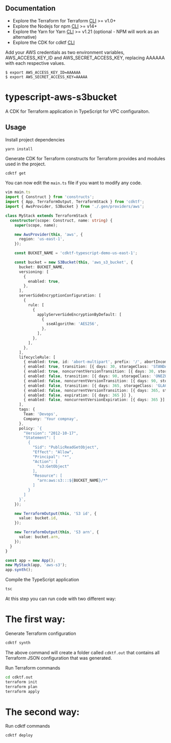 ## Documentation

* Explore the Terraform for Terraform [CLI](https://www.terraform.io/downloads.html) >= v1.0+
* Explore the Nodejs for npm [CLI](https://nodejs.org/en/) >= v14+
* Explore the Yarn for Yarn [CLI](https://classic.yarnpkg.com/en/docs/install#debian-stable) >= v1.21 (optional - NPM will work as an alternative)
* Explore the CDK for cdktf [CLI](https://github.com/hashicorp/terraform-cdk#build)


Add your AWS credentials as two environment variables, AWS_ACCESS_KEY_ID and AWS_SECRET_ACCESS_KEY, replacing AAAAAA with each respective values.
```shell
$ export AWS_ACCESS_KEY_ID=AAAAAA
$ export AWS_SECRET_ACCESS_KEY=AAAAA
```

# typescript-aws-s3bucket

A CDK for Terraform application in TypeScript for VPC configuraiton.

## Usage

Install project dependencies

```shell
yarn install
```

Generate CDK for Terraform constructs for Terraform provides and modules used in the project.

```bash
cdktf get
```

You can now edit the `main.ts` file if you want to modify any code.

```typescript
vim main.ts
import { Construct } from 'constructs';
import { App, TerraformOutput, TerraformStack } from 'cdktf';
import { AwsProvider, S3Bucket } from './.gen/providers/aws';

class MyStack extends TerraformStack {
  constructor(scope: Construct, name: string) {
    super(scope, name);

    new AwsProvider(this, 'aws', {
      region: 'us-east-1',
    });

    const BUCKET_NAME = 'cdktf-typescript-demo-us-east-1';

    const bucket = new S3Bucket(this, 'aws_s3_bucket', {
      bucket: BUCKET_NAME,
      versioning: [
        {
          enabled: true,
        },
      ],
      serverSideEncryptionConfiguration: [
        {
          rule: [
            {
              applyServerSideEncryptionByDefault: [
                {
                  sseAlgorithm: 'AES256',
                },
              ],
            },
          ],
        },
      ],
      lifecycleRule: [
        { enabled: true, id: 'abort-multipart', prefix: '/', abortIncompleteMultipartUploadDays: 7 },
        { enabled: true, transition: [{ days: 30, storageClass: 'STANDARD_IA' }] },
        { enabled: true, noncurrentVersionTransition: [{ days: 30, storageClass: 'STANDARD_IA' }] },
        { enabled: false, transition: [{ days: 90, storageClass: 'ONEZONE_IA' }] },
        { enabled: false, noncurrentVersionTransition: [{ days: 90, storageClass: 'ONEZONE_IA' }] },
        { enabled: false, transition: [{ days: 365, storageClass: 'GLACIER' }] },
        { enabled: false, noncurrentVersionTransition: [{ days: 365, storageClass: 'ONEZONE_IA' }] },
        { enabled: false, expiration: [{ days: 365 }] },
        { enabled: false, noncurrentVersionExpiration: [{ days: 365 }] },
      ],
      tags: {
        Team: 'Devops',
        Company: 'Your compnay',
      },
      policy: `{
        "Version": "2012-10-17",
        "Statement": [
          {
            "Sid": "PublicReadGetObject",
            "Effect": "Allow",
            "Principal": "*",
            "Action": [
              "s3:GetObject"
            ],
            "Resource": [
              "arn:aws:s3:::${BUCKET_NAME}/*"
            ]
          }
        ]
      }`,
    });

    new TerraformOutput(this, 'S3 id', {
      value: bucket.id,
    });

    new TerraformOutput(this, 'S3 arn', {
      value: bucket.arn,
    });
  }
}

const app = new App();
new MyStack(app, 'aws-s3');
app.synth();
```

Compile the TypeScript application

```bash
tsc
```
At this step you can run code with two different way:

# The first way:

Generate Terraform configuration

```bash
cdktf synth
```

The above command will create a folder called `cdktf.out` that contains all Terraform JSON configuration that was generated.

Run Terraform commands

```bash
cd cdktf.out
terraform init
terraform plan
terraform apply
```

# The second way:

Run cdktf commands

```bash
cdktf deploy
```
